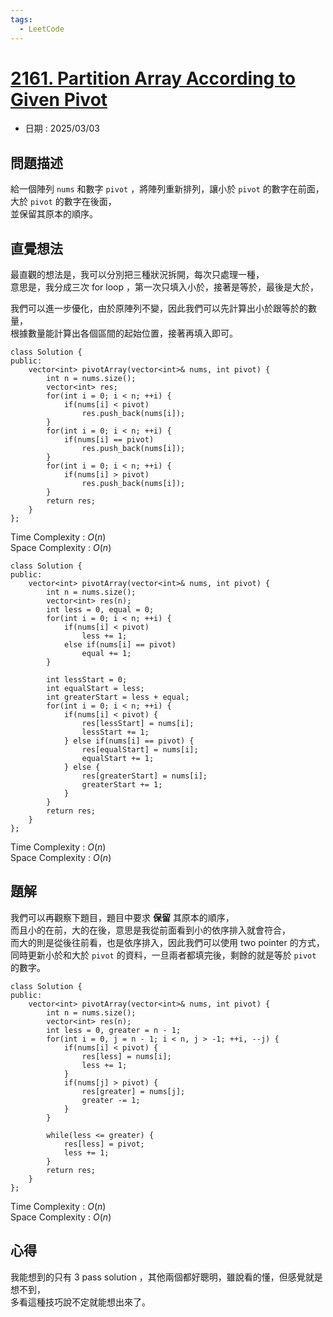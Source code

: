 ```yaml
---
tags:
  - LeetCode
---
```


# [2161. Partition Array According to Given Pivot](https://leetcode.com/problems/partition-array-according-to-given-pivot/description/?envType=daily-question&envId=2025-03-03)  

+ 日期 : 2025/03/03  

## 問題描述  

給一個陣列 `nums` 和數字 `pivot` ，將陣列重新排列，讓小於 `pivot` 的數字在前面，大於 `pivot` 的數字在後面，  
並保留其原本的順序。  

## 直覺想法  

最直觀的想法是，我可以分別把三種狀況拆開，每次只處理一種，  
意思是，我分成三次 for loop ，第一次只填入小於，接著是等於，最後是大於，  

我們可以進一步優化，由於原陣列不變，因此我們可以先計算出小於跟等於的數量，  
根據數量能計算出各個區間的起始位置，接著再填入即可。  

```cpp=
class Solution {
public:
    vector<int> pivotArray(vector<int>& nums, int pivot) {
        int n = nums.size();
        vector<int> res;
        for(int i = 0; i < n; ++i) {
            if(nums[i] < pivot)
                res.push_back(nums[i]);
        }
        for(int i = 0; i < n; ++i) {
            if(nums[i] == pivot)
                res.push_back(nums[i]);
        }
        for(int i = 0; i < n; ++i) {
            if(nums[i] > pivot)
                res.push_back(nums[i]);
        }
        return res;
    }
};
```

Time Complexity : $O(n)$  
Space Complexity : $O(n)$  

```cpp=
class Solution {
public:
    vector<int> pivotArray(vector<int>& nums, int pivot) {
        int n = nums.size();
        vector<int> res(n);
        int less = 0, equal = 0;
        for(int i = 0; i < n; ++i) {
            if(nums[i] < pivot)
                less += 1;
            else if(nums[i] == pivot)
                equal += 1;
        }

        int lessStart = 0;
        int equalStart = less;
        int greaterStart = less + equal;
        for(int i = 0; i < n; ++i) {
            if(nums[i] < pivot) {
                res[lessStart] = nums[i];
                lessStart += 1;
            } else if(nums[i] == pivot) {
                res[equalStart] = nums[i];
                equalStart += 1;
            } else {
                res[greaterStart] = nums[i];
                greaterStart += 1;
            }
        }
        return res;
    }
};
```

Time Complexity : $O(n)$  
Space Complexity : $O(n)$  

## 題解  

我們可以再觀察下題目，題目中要求 **保留** 其原本的順序，  
而且小的在前，大的在後，意思是我從前面看到小的依序排入就會符合，  
而大的則是從後往前看，也是依序排入，因此我們可以使用 two pointer 的方式，  
同時更新小於和大於 `pivot` 的資料，一旦兩者都填完後，剩餘的就是等於 `pivot` 的數字。  

```cpp=
class Solution {
public:
    vector<int> pivotArray(vector<int>& nums, int pivot) {
        int n = nums.size();
        vector<int> res(n);
        int less = 0, greater = n - 1;
        for(int i = 0, j = n - 1; i < n, j > -1; ++i, --j) {
            if(nums[i] < pivot) {
                res[less] = nums[i];
                less += 1;
            }
            if(nums[j] > pivot) {
                res[greater] = nums[j];
                greater -= 1;
            }
        }

        while(less <= greater) {
            res[less] = pivot;
            less += 1;
        }
        return res;
    }
};
```

Time Complexity : $O(n)$  
Space Complexity : $O(n)$  

## 心得  

我能想到的只有 3 pass solution ，其他兩個都好聰明，雖說看的懂，但感覺就是想不到，  
多看這種技巧說不定就能想出來了。  
